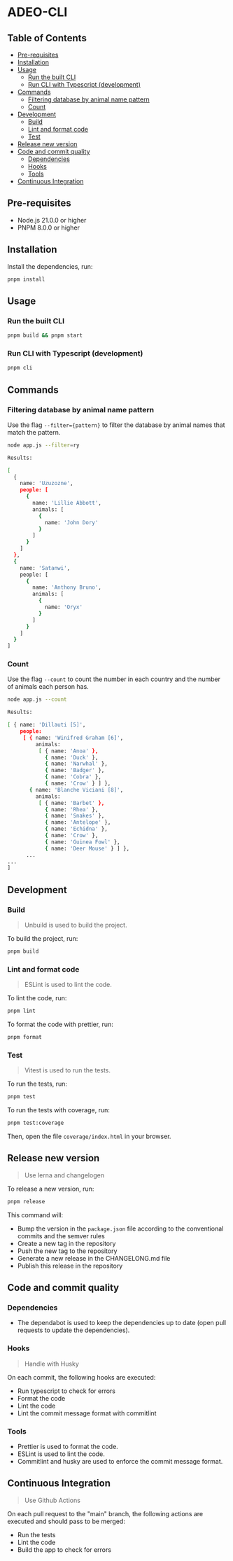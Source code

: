 <h1>ADEO-CLI</h1>

<h2>Table of Contents</h2>

- [Pre-requisites](#pre-requisites)
- [Installation](#installation)
- [Usage](#usage)
  - [Run the built CLI](#run-the-built-cli)
  - [Run CLI with Typescript (development)](#run-cli-with-typescript-development)
- [Commands](#commands)
  - [Filtering database by animal name pattern](#filtering-database-by-animal-name-pattern)
  - [Count](#count)
- [Development](#development)
  - [Build](#build)
  - [Lint and format code](#lint-and-format-code)
  - [Test](#test)
- [Release new version](#release-new-version)
- [Code and commit quality](#code-and-commit-quality)
  - [Dependencies](#dependencies)
  - [Hooks](#hooks)
  - [Tools](#tools)
- [Continuous Integration](#continuous-integration)

## Pre-requisites

- Node.js 21.0.0 or higher
- PNPM 8.0.0 or higher

## Installation

Install the dependencies, run:

```bash
pnpm install
```

## Usage

### Run the built CLI

```bash
pnpm build && pnpm start
```

### Run CLI with Typescript (development)

```bash
pnpm cli
```

## Commands

### Filtering database by animal name pattern

Use the flag `--filter={pattern}` to filter the database by animal names that match the pattern.

```bash
node app.js --filter=ry

Results:

[
  {
    name: 'Uzuzozne',
    people: [
      {
        name: 'Lillie Abbott',
        animals: [
          {
            name: 'John Dory'
          }
        ]
      }
    ]
  },
  {
    name: 'Satanwi',
    people: [
      {
        name: 'Anthony Bruno',
        animals: [
          {
            name: 'Oryx'
          }
        ]
      }
    ]
  }
]
```

### Count

Use the flag `--count` to count the number in each country and the number of animals each person has.

```bash
node app.js --count

Results:

[ { name: 'Dillauti [5]',
    people:
     [ { name: 'Winifred Graham [6]',
         animals:
          [ { name: 'Anoa' },
            { name: 'Duck' },
            { name: 'Narwhal' },
            { name: 'Badger' },
            { name: 'Cobra' },
            { name: 'Crow' } ] },
       { name: 'Blanche Viciani [8]',
         animals:
          [ { name: 'Barbet' },
            { name: 'Rhea' },
            { name: 'Snakes' },
            { name: 'Antelope' },
            { name: 'Echidna' },
            { name: 'Crow' },
            { name: 'Guinea Fowl' },
            { name: 'Deer Mouse' } ] },
      ...
...
]
```

## Development

### Build

> Unbuild is used to build the project.

To build the project, run:

```bash
pnpm build
```

### Lint and format code

> ESLint is used to lint the code.

To lint the code, run:

```bash
pnpm lint
```

To format the code with prettier, run:

```bash
pnpm format
```

### Test

> Vitest is used to run the tests.

To run the tests, run:

```bash
pnpm test
```

To run the tests with coverage, run:

```bash
pnpm test:coverage
```

Then, open the file `coverage/index.html` in your browser.

## Release new version

> Use lerna and changelogen

To release a new version, run:

```bash
pnpm release
```

This command will:

- Bump the version in the `package.json` file according to the conventional commits and the semver rules
- Create a new tag in the repository
- Push the new tag to the repository
- Generate a new release in the CHANGELONG.md file
- Publish this release in the repository

## Code and commit quality

### Dependencies

- The dependabot is used to keep the dependencies up to date (open pull requests to update the dependencies).

### Hooks

> Handle with Husky

On each commit, the following hooks are executed:

- Run typescript to check for errors
- Format the code
- Lint the code
- Lint the commit message format with commitlint

### Tools

- Prettier is used to format the code.
- ESLint is used to lint the code.
- Commitlint and husky are used to enforce the commit message format.

## Continuous Integration

> Use Github Actions

On each pull request to the "main" branch, the following actions are executed and should pass to be merged:

- Run the tests
- Lint the code
- Build the app to check for errors
